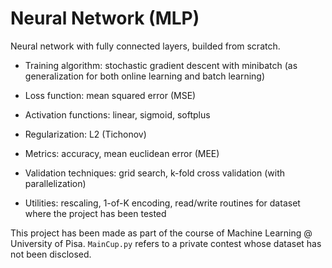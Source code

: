 # Neural Network (MLP)
Neural network with fully connected layers, builded from scratch.

- Training algorithm: stochastic gradient descent with minibatch (as generalization for both online learning and batch learning)

- Loss function: mean squared error (MSE)

- Activation functions: linear, sigmoid, softplus

- Regularization: L2 (Tichonov) 

- Metrics: accuracy, mean euclidean error (MEE)

- Validation techniques: grid search, k-fold cross validation (with parallelization)

- Utilities: rescaling, 1-of-K encoding, read/write routines for dataset where the project has been tested


This project has been made as part of the course of Machine Learning @ University of Pisa. `MainCup.py` refers to a private contest whose dataset has not been disclosed.  
